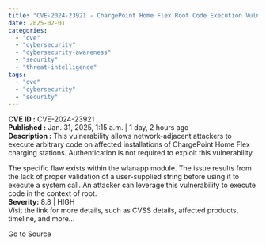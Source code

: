```yaml
---
title: "CVE-2024-23921 - ChargePoint Home Flex Root Code Execution Vulnerability"
date: 2025-02-01
categories: 
  - "cve"
  - "cybersecurity"
  - "cybersecurity-awareness"
  - "security"
  - "threat-intelligence"
tags: 
  - "cve"
  - "cybersecurity"
  - "security"
---
```


**CVE ID :** CVE-2024-23921  
**Published :** Jan. 31, 2025, 1:15 a.m. | 1 day, 2 hours ago  
**Description :** This vulnerability allows network-adjacent attackers to execute arbitrary code on affected installations of ChargePoint Home Flex charging stations. Authentication is not required to exploit this vulnerability.

The specific flaw exists within the wlanapp module. The issue results from the lack of proper validation of a user-supplied string before using it to execute a system call. An attacker can leverage this vulnerability to execute code in the context of root.  
**Severity:** 8.8 | HIGH  
Visit the link for more details, such as CVSS details, affected products, timeline, and more...

Go to Source
